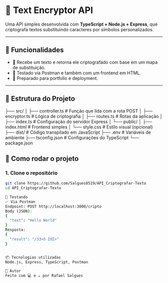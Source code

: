 # 🔐 Text Encryptor API

Uma API simples desenvolvida com **TypeScript + Node.js + Express**, que criptografa textos substituindo caracteres por símbolos personalizados.

---

## 📌 Funcionalidades

- 🔁 Recebe um texto e retorna ele criptografado com base em um mapa de substituição.
- 🧪 Testado via Postman e também com um frontend em HTML.
- 🚀 Preparado para portfolio e deployment.

---

## 📁 Estrutura do Projeto

├── src/ │ ├── controller.ts # Função que lida com a rota POST │ 
├── encryptor.ts # Lógica de criptografia │ ├── routes.ts # Rotas da aplicação │ 
├── index.ts # Configuração do servidor Express │ └── public/ │ ├── index.html # Frontend simples │ 
└── style.css # Estilo visual (opcional) ├── dist/ # Código transpilado em JavaScript ├── .env # Variáveis de ambiente ├── tsconfig.json # Configurações do TypeScript └── package.json

## 🚀 Como rodar o projeto

### 1. Clone o repositório
```bash
git clone https://github.com/Salgues8519/API_Criptografar-Texto
cd API_Criptografar-Texto

🧪 Testando
✅ Via Postman
Endpoint: POST http://localhost:3000/cripto
Body (JSON):
{
  "text": "Hello World"
}
Resposta:
{
  "result": "/33>δ ΣδΣ>"
}


📦 Tecnologias utilizadas
Node.js, Express, TypeScript, Postman

🧠 Autor
Feito com 💻 e ☕ por Rafael Salgues
